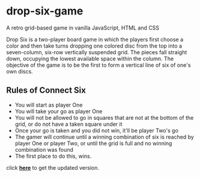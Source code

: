 # drop-six-game
A retro grid-based game in vanilla JavaScript, HTML and CSS

Drop Six is a two-player board game in which the players first choose a color and then take turns dropping one colored disc from the top into a seven-column, six-row vertically suspended grid. The pieces fall straight down, occupying the lowest available space within the column. The objective of the game is to be the first to form a vertical line of six of one's own discs.

## Rules of Connect Six
* You will start as player One
* You will take your go as player One
* You will not be allowed to go in squares that are not at the bottom of the grid, or do not have a taken square under it
* Once your go is taken and you did not win, it'll be player Two's go
* The gamer will continue until a winning combination of six is reached by player One or player Two, or until the grid is full and no winning combination was found
* The first place to do this, wins.

click **[here](https://github.com/MalihaKabir/drop-six-js-game)** to get the updated version.
